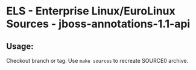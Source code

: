 # ELS - Enterprise Linux/EuroLinux Sources - jboss-annotations-1.1-api
 
## Usage:
  Checkout branch or tag. Use `make sources` to recreate  SOURCE0 archive.
